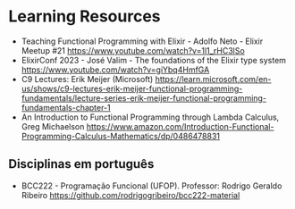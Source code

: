 # Learning Resources


- Teaching Functional Programming with Elixir - Adolfo Neto - Elixir Meetup #21 https://www.youtube.com/watch?v=1l1_rHC3lSo
- ElixirConf 2023 - José Valim - The foundations of the Elixir type system https://www.youtube.com/watch?v=giYbq4HmfGA
- C9 Lectures: Erik Meijer (Microsoft) https://learn.microsoft.com/en-us/shows/c9-lectures-erik-meijer-functional-programming-fundamentals/lecture-series-erik-meijer-functional-programming-fundamentals-chapter-1
- An Introduction to Functional Programming through Lambda Calculus, Greg Michaelson https://www.amazon.com/Introduction-Functional-Programming-Calculus-Mathematics/dp/0486478831


## Disciplinas em português 

- BCC222 - Programação Funcional (UFOP). Professor: Rodrigo Geraldo Ribeiro https://github.com/rodrigogribeiro/bcc222-material

